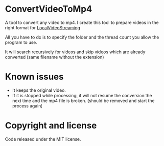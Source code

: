 # ConvertVideoToMp4
A tool to convert any video to mp4. I create this tool to prepare videos in the right format for [LocalVideoStreaming](https://github.com/doxakis/LocalVideoStreaming)

All you have to do is to specify the folder and the thread count you allow the program to use.

It will search recursively for videos and skip videos which are already converted (same filename without the extension)

# Known issues
- It keeps the original video.
- If it is stopped while processing, it will not resume the conversion the next time and the mp4 file is broken. (should be removed and start the process again)

# Copyright and license
Code released under the MIT license.

